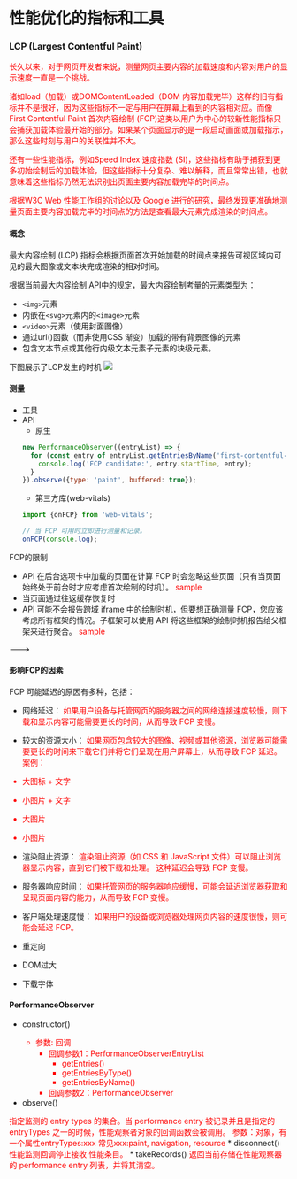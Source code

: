 # 性能优化的指标和工具

### LCP (Largest Contentful Paint)
<font color="red">
长久以来，对于网页开发者来说，测量网页主要内容的加载速度和内容对用户的显示速度一直是一个挑战。

诸如load（加载）或DOMContentLoaded（DOM 内容加载完毕）这样的旧有指标并不是很好，因为这些指标不一定与用户在屏幕上看到的内容相对应。而像First Contentful Paint 首次内容绘制 (FCP)这类以用户为中心的较新性能指标只会捕获加载体验最开始的部分。如果某个页面显示的是一段启动画面或加载指示，那么这些时刻与用户的关联性并不大。

还有一些性能指标，例如Speed Index 速度指数 (SI)，这些指标有助于捕获到更多初始绘制后的加载体验，但这些指标十分复杂、难以解释，而且常常出错，也就意味着这些指标仍然无法识别出页面主要内容加载完毕的时间点。

根据W3C Web 性能工作组的讨论以及 Google 进行的研究，最终发现更准确地测量页面主要内容加载完毕的时间点的方法是查看最大元素完成渲染的时间点。
</font>
#### 概念
最大内容绘制 (LCP) 指标会根据页面首次开始加载的时间点来报告可视区域内可见的最大图像或文本块完成渲染的相对时间。

根据当前最大内容绘制 API中的规定，最大内容绘制考量的元素类型为：
* `<img>`元素
* 内嵌在`<svg>`元素内的`<image>`元素
* `<video>`元素（使用封面图像）
* 通过url()函数（而非使用CSS 渐变）加载的带有背景图像的元素
* 包含文本节点或其他行内级文本元素子元素的块级元素。


下图展示了LCP发生的时机
<img src="./images/LCP.avif" />


#### 测量
* 工具
* API
  * 原生
  ```js
  new PerformanceObserver((entryList) => {
    for (const entry of entryList.getEntriesByName('first-contentful-paint')) {
      console.log('FCP candidate:', entry.startTime, entry);
    }
  }).observe({type: 'paint', buffered: true});
  ```
  * 第三方库(web-vitals)
  ```js
  import {onFCP} from 'web-vitals';

  // 当 FCP 可用时立即进行测量和记录。
  onFCP(console.log);
  ```

FCP的限制
* API 在后台选项卡中加载的页面在计算 FCP 时会忽略这些页面（只有当页面始终处于前台时才应考虑首次绘制的时机）。
<font color="red">sample</font>
* 当页面通过往返缓存恢复时
* API 可能不会报告跨域 iframe 中的绘制时机，但要想正确测量 FCP，您应该考虑所有框架的情况。子框架可以使用 API 将这些框架的绘制时机报告给父框架来进行聚合。
<font color="red">sample</font>

--->


#### 影响FCP的因素
FCP 可能延迟的原因有多种，包括：


* 网络延迟：
<font color="red">如果用户设备与托管网页的服务器之间的网络连接速度较慢，则下载和显示内容可能需要更长的时间，从而导致 FCP 变慢。</font>

* 较大的资源大小：
<font color="red">如果网页包含较大的图像、视频或其他资源，浏览器可能需要更长的时间来下载它们并将它们呈现在用户屏幕上，从而导致 FCP 延迟。
案例：
* 大图标 + 文字
* 小图片 + 文字
* 大图片
* 小图片
</font>

* 渲染阻止资源：
<font color="red">渲染阻止资源（如 CSS 和 JavaScript 文件）可以阻止浏览器显示内容，直到它们被下载和处理。 这种延迟会导致 FCP 变慢。</font>

* 服务器响应时间：
<font color="red">如果托管网页的服务器响应缓慢，可能会延迟浏览器获取和呈现页面内容的能力，从而导致 FCP 变慢。</font>

* 客户端处理速度慢：
<font color="red">如果用户的设备或浏览器处理网页内容的速度很慢，则可能会延迟 FCP。</font>


* 重定向
* DOM过大
* 下载字体
#### PerformanceObserver
  * constructor()
    <font color="red"> 
    * 参数: 回调
      * 回调参数1：PerformanceObserverEntryList
        * getEntries()
        * getEntriesByType()
        * getEntriesByName()
      * 回调参数2：PerformanceObserver
    </font>
  * observe()
  <font color="red">
  指定监测的 entry types 的集合。当 performance entry 被记录并且是指定的 entryTypes 之一的时候，性能观察者对象的回调函数会被调用。
  参数：对象，有一个属性entryTypes:xxx
    常见xxx:paint, navigation, resource
  </font>
  * disconnect()
  <font color="red">性能监测回调停止接收 性能条目。</font>
  * takeRecords()
  <font color="red">返回当前存储在性能观察器的 performance entry 列表，并将其清空。</font>